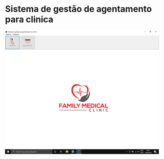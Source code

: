 # Sistema de gestão de agentamento para clinica

![alt text](https://github.com/HallefBruno/Agendamento-Clinica/blob/main/SistemaClinica.PNG)
